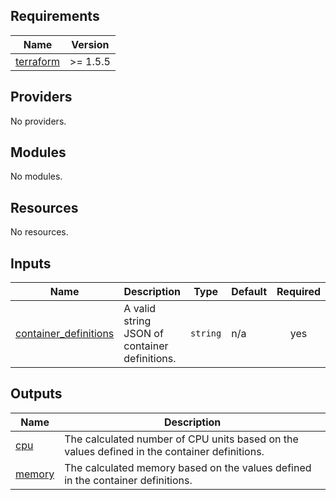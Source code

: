 <!-- BEGIN_TF_DOCS -->
## Requirements

| Name | Version |
|------|---------|
| <a name="requirement_terraform"></a> [terraform](#requirement\_terraform) | >= 1.5.5 |

## Providers

No providers.

## Modules

No modules.

## Resources

No resources.

## Inputs

| Name | Description | Type | Default | Required |
|------|-------------|------|---------|:--------:|
| <a name="input_container_definitions"></a> [container\_definitions](#input\_container\_definitions) | A valid string JSON of container definitions. | `string` | n/a | yes |

## Outputs

| Name | Description |
|------|-------------|
| <a name="output_cpu"></a> [cpu](#output\_cpu) | The calculated number of CPU units based on the values defined in the container definitions. |
| <a name="output_memory"></a> [memory](#output\_memory) | The calculated memory based on the values defined in the container definitions. |
<!-- END_TF_DOCS -->